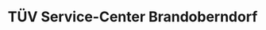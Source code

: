 ---
title: "TÜV Service-Center Brandoberndorf"
url: /waldsolms/tuev-service-center-brandoberndorf/
shop: Autowerkstatt
---